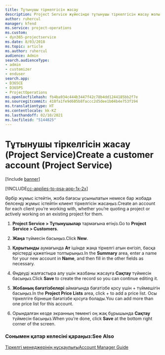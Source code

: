 ```yaml
---
title: Тұтынушы тіркелгісін жасау
description: Project Service жүйесінде тұтынушы тіркелгісін жасау жолы
author: ruhercul
manager: kfend
ms.service: project-operations
ms.custom:
- dyn365-projectservice
ms.date: 8/03/2018
ms.topic: article
ms.author: ruhercul
audience: Admin
search.audienceType:
- admin
- customizer
- enduser
search.app:
- D365CE
- D365PS
- ProjectOperations
ms.openlocfilehash: fb4ba934c444b3447f42c78b4dd1244185bb2f7e
ms.sourcegitcommit: 418fa1fe9d605b8faccc2d5dee1b04b4e753f194
ms.translationtype: HT
ms.contentlocale: kk-KZ
ms.lasthandoff: 02/10/2021
ms.locfileid: "5144825"
---
```

# <a name="create-a-customer-account-project-service"></a><span data-ttu-id="35b78-103">Тұтынушы тіркелгісін жасау (Project Service)</span><span class="sxs-lookup"><span data-stu-id="35b78-103">Create a customer account (Project Service)</span></span>

[!include [banner](../includes/psa-now-project-operations.md)]

[!INCLUDE[cc-applies-to-psa-app-1x-2x](../includes/cc-applies-to-psa-app-1x-2x.md)]

<span data-ttu-id="35b78-104">Әрбір жұмыс істейтін, жоба бағасы ұсынылатын немесе бар жобада белсенді жұмыс істейтін клиент тіркелгісін жасаңыз.</span><span class="sxs-lookup"><span data-stu-id="35b78-104">Create an account for each client you’re working with, whether you’re quoting a project or actively working on an existing project for them.</span></span>  
  
1.  <span data-ttu-id="35b78-105">**Project Service > Тұтынушылар** тармағына өтіңіз.</span><span class="sxs-lookup"><span data-stu-id="35b78-105">Go to **Project Service > Customers**.</span></span>  
  
2.  <span data-ttu-id="35b78-106">**Жаңа** түймесін басыңыз.</span><span class="sxs-lookup"><span data-stu-id="35b78-106">Click **New**.</span></span>  
  
3.  <span data-ttu-id="35b78-107">**Қорытынды** аумағында **Ат** ішінде жаңа тіркелгі атын енгізіп, басқа өрістерді қажетінше толтырыңыз.</span><span class="sxs-lookup"><span data-stu-id="35b78-107">In the **Summary** area, enter a name for your new account in **Name**, and then fill in the other fields as necessary.</span></span>  
  
4.  <span data-ttu-id="35b78-108">Өңдеуді жалғастыра алу үшін жазбаны жасауға **Сақтау** түймесін басыңыз.</span><span class="sxs-lookup"><span data-stu-id="35b78-108">Click **Save** to create the record so you can continue editing it.</span></span>  
  
5.  <span data-ttu-id="35b78-109">**Жобаның бағатізбелері** аймағында бағатізбе қосу үшін + түймешігін басыңыз.</span><span class="sxs-lookup"><span data-stu-id="35b78-109">In the **Project Price Lists** area, click + to add a price list.</span></span> <span data-ttu-id="35b78-110">Осы тіркелгіге бірнеше бағатізбе қосуға болады.</span><span class="sxs-lookup"><span data-stu-id="35b78-110">You can add more than one price list for this account.</span></span>  
  
6.  <span data-ttu-id="35b78-111">Орындалған кезде экранның төменгі оң жақ бұрышында **Сақтау** түймесін басыңыз.</span><span class="sxs-lookup"><span data-stu-id="35b78-111">When you’re done, click **Save** at the bottom right corner of the screen.</span></span>  
  
### <a name="see-also"></a><span data-ttu-id="35b78-112">Сонымен қатар келесіні қараңыз:</span><span class="sxs-lookup"><span data-stu-id="35b78-112">See Also</span></span>  
 [<span data-ttu-id="35b78-113">Тіркелгі менеджерінің нұсқаулығы</span><span class="sxs-lookup"><span data-stu-id="35b78-113">Account Manager Guide</span></span>](../psa/account-manager-guide.md)
